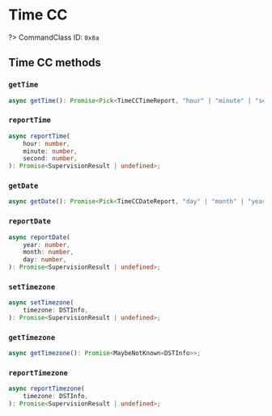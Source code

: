 # Time CC

?> CommandClass ID: `0x8a`

## Time CC methods

### `getTime`

```ts
async getTime(): Promise<Pick<TimeCCTimeReport, "hour" | "minute" | "second"> | undefined>;
```

### `reportTime`

```ts
async reportTime(
	hour: number,
	minute: number,
	second: number,
): Promise<SupervisionResult | undefined>;
```

### `getDate`

```ts
async getDate(): Promise<Pick<TimeCCDateReport, "day" | "month" | "year"> | undefined>;
```

### `reportDate`

```ts
async reportDate(
	year: number,
	month: number,
	day: number,
): Promise<SupervisionResult | undefined>;
```

### `setTimezone`

```ts
async setTimezone(
	timezone: DSTInfo,
): Promise<SupervisionResult | undefined>;
```

### `getTimezone`

```ts
async getTimezone(): Promise<MaybeNotKnown<DSTInfo>>;
```

### `reportTimezone`

```ts
async reportTimezone(
	timezone: DSTInfo,
): Promise<SupervisionResult | undefined>;
```
